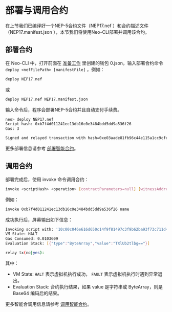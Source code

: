 # 部署与调用合约

在上节我们已编译好一个NEP-5合约文件（NEP17.nef ）和合约描述文件（NEP17.manifest.json ），本节我们将使用Neo-CLI部署并调用该合约。

## 部署合约

在 Neo-CLI 中，打开前面在 [准备工作](prerequisites.md) 里创建的钱包 0.json，输入部署合约命令  `deploy <nefFilePath> [manifestFile]` ，例如：

```bash
deploy NEP17.nef
```

或

```bash
deploy NEP17.nef NEP17.manifest.json
```

输入命令后，程序会部署NEP-5合约并且自动支付手续费。

```bash
neo> deploy NEP17.nef
Script hash: 0xb7f4d011241ec13db16c0e3484bdd5dd9a536f26
Gas: 3

Signed and relayed transaction with hash=0xe03aade81fb96c44e115a1cc9cfe984a9df4a283bd10aa0aefa7ebf3e296f757
```

更多部署信息请参考 [部署智能合约](../develop/deploy/deploy.md)。

## 调用合约

部署完成后，使用 invoke 命令调用合约：

```bash
invoke <scriptHash> <operation> [contractParameters=null] [witnessAddress=null]
```

例如：

```bash
invoke 0xb7f4d011241ec13db16c0e3484bdd5dd9a536f26 name
```

成功执行后，屏幕输出如下信息：

```bash
Invoking script with: '10c00c046e616d650c14f9f81497c3f9b62ba93f73c711d41b1eeff50c2341627d5b52'
VM State: HALT
Gas Consumed: 0.0103609
Evaluation Stack: [{"type":"ByteArray","value":"TXlUb2tlbg=="}]

relay tx(no|yes):
```

其中：

- VM State:  `HALT` 表示虚拟机执行成功， `FAULT` 表示虚拟机执行时遇到异常退出。
- Evaluation Stack: 合约执行结果，如果 value 是字符串或 ByteArray，则是 Base64 编码后的结果。

更多智能合调用信息请参考 [调用智能合约](../develop/deploy/invoke.md)。
